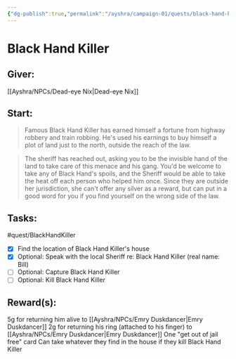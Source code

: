 ```yaml
---
{"dg-publish":true,"permalink":"/ayshra/campaign-01/quests/black-hand-killer/"}
---
```


# Black Hand Killer

## Giver:
[[Ayshra/NPCs/Dead-eye Nix\|Dead-eye Nix]]

## Start:
> Famous Black Hand Killer has earned himself a fortune from highway robbery and train robbing. He's used his earnings to buy himself a plot of land just to the north, outside the reach of the law. 

> The sheriff has reached out, asking you to be the invisible hand of the land to take care of this menace and his gang. You'd be welcome to take any of Black Hand's spoils, and the Sheriff would be able to take the heat off each person who helped him once. Since they are outside her jurisdiction, she can't offer any silver as a reward, but can put in a good word for you if you find yourself on the wrong side of the law. 
> 
## Tasks:
#quest/BlackHandKiller 
- [x] Find the location of Black Hand Killer's house
- [x] Optional: Speak with the local Sheriff re: Black Hand Killer (real name: Bill)
- [ ] Optional: Capture Black Hand Killer
- [ ] Optional: Kill Black Hand Killer

## Reward(s):

5g for returning him alive to [[Ayshra/NPCs/Emry Duskdancer\|Emry Duskdancer]]
2g for returning his ring (attached to his finger) to [[Ayshra/NPCs/Emry Duskdancer\|Emry Duskdancer]]
One "get out of jail free" card 
Can take whatever they find in the house if they kill Black Hand Killer 